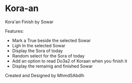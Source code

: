 # Kora-an
Kora'an Finish by Sowar

Features:
* Mark a True beside the selected Sowar
* Ligh In the selected Sowar
* Display the Sora of today
* Random select for the Sora of today
* Add an option to read Do3a2 of Koraan when you finish it
* Display the remainig and finished Sowar

Created and Designed by MhmdSAbdlh
